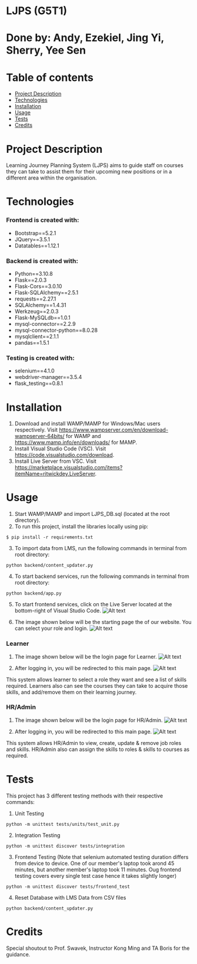 # LJPS (G5T1)
# Done by: Andy, Ezekiel, Jing Yi, Sherry, Yee Sen

# Table of contents

- [Project Description](#project-description)
- [Technologies](#technologies)
- [Installation](#installation)
- [Usage](#usage)
- [Tests](#tests)
- [Credits](#credits)

# Project Description

Learning Journey Planning System (LJPS) aims to guide staff on courses they can take to assist them for their upcoming new positions or in a different area within the organisation.

# Technologies

### Frontend is created with:

- Bootstrap==5.2.1
- JQuery==3.5.1
- Datatables==1.12.1

### Backend is created with:

- Python==3.10.8
- Flask==2.0.3
- Flask-Cors==3.0.10
- Flask-SQLAlchemy==2.5.1
- requests==2.27.1
- SQLAlchemy==1.4.31
- Werkzeug==2.0.3
- Flask-MySQLdb==1.0.1
- mysql-connector==2.2.9
- mysql-connector-python==8.0.28
- mysqlclient==2.1.1
- pandas==1.5.1

### Testing is created with:

- selenium==4.1.0
- webdriver-manager==3.5.4
- flask_testing==0.8.1

# Installation

1. Download and install WAMP/MAMP for Windows/Mac users respectively. Visit https://www.wampserver.com/en/download-wampserver-64bits/ for WAMP and https://www.mamp.info/en/downloads/ for MAMP.
2. Install Visual Studio Code (VSC). Visit https://code.visualstudio.com/download.
3. Install Live Server from VSC. Visit https://marketplace.visualstudio.com/items?itemName=ritwickdey.LiveServer.

# Usage

1. Start WAMP/MAMP and import LJPS_DB.sql (located at the root directory).
2. To run this project, install the libraries locally using pip:

```
$ pip install -r requirements.txt
```

3. To import data from LMS, run the following commands in terminal from root directory:

```
python backend/content_updater.py
```

4. To start backend services, run the following commands in terminal from root directory:

```
python backend/app.py
```

5. To start frontend services, click on the Live Server located at the bottom-right of Visual Studio Code.
   ![Alt text](assets/img/live-server.png?raw=true "GoLive")

6. The image shown below will be the starting page the of our website. You can select your role and login.
   ![Alt text](assets/img/indexpage.jpg?raw=true "index.html")

### Learner

1. The image shown below will be the login page for Learner.
   ![Alt text](assets/img/learnerpage.jpg?raw=true "landing_page.html")

2. After logging in, you will be redirected to this main page.
   ![Alt text](assets/img/learnerhomepage.jpg?raw=true "learner_profile.html")

This system allows learner to select a role they want and see a list of skills required. Learners also can see the courses they can take to acquire those skills, and add/remove them on their learning journey.

### HR/Admin

1. The image shown below will be the login page for HR/Admin.
   ![Alt text](assets/img/hrpage.jpg?raw=true "hr_landing_page.html")

2. After logging in, you will be redirected to this main page.
   ![Alt text](assets/img/hrhomepage.jpg?raw=true "HR_roles.html")

This system allows HR/Admin to view, create, update & remove job roles and skills. HR/Admin also can assign the skills to roles & skills to courses as required.

# Tests

This project has 3 different testing methods with their respective commands:

1. Unit Testing

```
python -m unittest tests/units/test_unit.py
```

2. Integration Testing

```
python -m unittest discover tests/integration
```

3. Frontend Testing
(Note that selenium automated testing duration differs from device to device. One of our member's laptop took arond 45 minutes, but another member's laptop took 11 minutes. Oug frontend testing covers every single test case hence it takes slightly longer)

```
python -m unittest discover tests/frontend_test 
```

4. Reset Database with LMS Data from CSV files
```
python backend/content_updater.py
```

# Credits

Special shoutout to Prof. Swavek, Instructor Kong Ming and TA Boris for the guidance.
